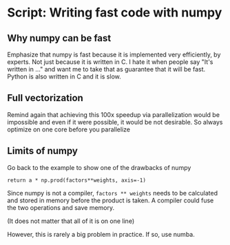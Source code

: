 # Script: Writing fast code with numpy

## Why numpy can be fast

Emphasize that numpy is fast because it is implemented very efficiently, by experts. Not
just because it is written in C. I hate it when people say "It's written in ..." and
want me to take that as guarantee that it will be fast. Python is also written in C and
it is slow.

## Full vectorization

Remind again that achieving this 100x speedup via parallelization would be impossible
and even if it were possible, it would be not desirable. So always optimize on one core
before you parallelize

## Limits of numpy

Go back to the example to show one of the drawbacks of numpy

`return a * np.prod(factors**weights, axis=-1)`

Since numpy is not a compiler, `factors ** weights` needs to be calculated and stored in
memory before the product is taken. A compiler could fuse the two operations and save
memory.

(It does not matter that all of it is on one line)

However, this is rarely a big problem in practice. If so, use numba.
